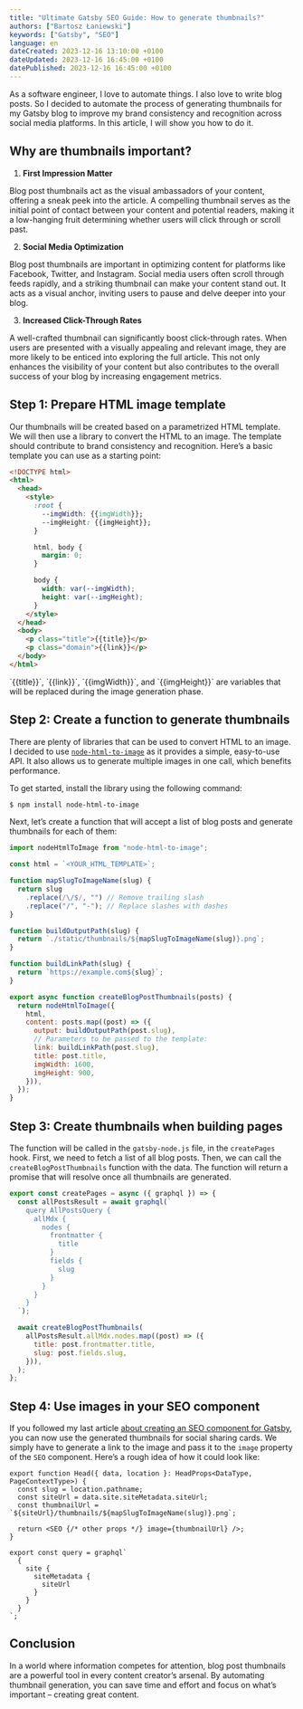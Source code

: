 ```yaml
---
title: "Ultimate Gatsby SEO Guide: How to generate thumbnails?"
authors: ["Bartosz Łaniewski"]
keywords: ["Gatsby", "SEO"]
language: en
dateCreated: 2023-12-16 13:10:00 +0100
dateUpdated: 2023-12-16 16:45:00 +0100
datePublished: 2023-12-16 16:45:00 +0100
---
```


As a software engineer, I love to automate things. I also love to write blog posts. So I decided to automate the process of generating thumbnails for my Gatsby blog to improve my brand consistency and recognition across social media platforms. In this article, I will show you how to do it.

## Why are thumbnails important?

1. **First Impression Matter**

Blog post thumbnails act as the visual ambassadors of your content, offering a sneak peek into the article. A compelling thumbnail serves as the initial point of contact between your content and potential readers, making it a low-hanging fruit determining whether users will click through or scroll past.

2. **Social Media Optimization**

Blog post thumbnails are important in optimizing content for platforms like Facebook, Twitter, and Instagram. Social media users often scroll through feeds rapidly, and a striking thumbnail can make your content stand out. It acts as a visual anchor, inviting users to pause and delve deeper into your blog.

3. **Increased Click-Through Rates**

A well-crafted thumbnail can significantly boost click-through rates. When users are presented with a visually appealing and relevant image, they are more likely to be enticed into exploring the full article. This not only enhances the visibility of your content but also contributes to the overall success of your blog by increasing engagement metrics.

## Step 1: Prepare HTML image template

Our thumbnails will be created based on a parametrized HTML template. We will then use a library to convert the HTML to an image. The template should contribute to brand consistency and recognition. Here’s a basic template you can use as a starting point:

```html
<!DOCTYPE html>
<html>
  <head>
    <style>
      :root {
        --imgWidth: {{imgWidth}};
        --imgHeight: {{imgHeight}};
      }

      html, body {
        margin: 0;
      }

      body {
        width: var(--imgWidth);
        height: var(--imgHeight);
      }
    </style>
  </head>
  <body>
    <p class="title">{{title}}</p>
    <p class="domain">{{link}}</p>
  </body>
</html>
```

<Alert type="info">
  `{{title}}`, `{{link}}`, `{{imgWidth}}`, and `{{imgHeight}}` are variables that will be replaced during the image generation phase.
</Alert>

## Step 2: Create a function to generate thumbnails

There are plenty of libraries that can be used to convert HTML to an image. I decided to use [`node-html-to-image`](https://www.npmjs.com/package/node-html-to-image) as it provides a simple, easy-to-use API. It also allows us to generate multiple images in one call, which benefits performance.

To get started, install the library using the following command:

```bash
$ npm install node-html-to-image
```

Next, let’s create a function that will accept a list of blog posts and generate thumbnails for each of them:

```js
import nodeHtmlToImage from "node-html-to-image";

const html = `<YOUR_HTML_TEMPLATE>`;

function mapSlugToImageName(slug) {
  return slug
    .replace(/\/$/, "") // Remove trailing slash
    .replace("/", "-"); // Replace slashes with dashes
}

function buildOutputPath(slug) {
  return `./static/thumbnails/${mapSlugToImageName(slug)}.png`;
}

function buildLinkPath(slug) {
  return `https://example.com${slug}`;
}

export async function createBlogPostThumbnails(posts) {
  return nodeHtmlToImage({
    html,
    content: posts.map((post) => ({
      output: buildOutputPath(post.slug),
      // Parameters to be passed to the template:
      link: buildLinkPath(post.slug),
      title: post.title,
      imgWidth: 1600,
      imgHeight: 900,
    })),
  });
}
```

## Step 3: Create thumbnails when building pages

The function will be called in the `gatsby-node.js` file, in the `createPages` hook. First, we need to fetch a list of all blog posts. Then, we can call the `createBlogPostThumbnails` function with the data. The function will return a promise that will resolve once all thumbnails are generated.

```js
export const createPages = async ({ graphql }) => {
  const allPostsResult = await graphql(`
    query AllPostsQuery {
      allMdx {
        nodes {
          frontmatter {
            title
          }
          fields {
            slug
          }
        }
      }
    }
  `);

  await createBlogPostThumbnails(
    allPostsResult.allMdx.nodes.map((post) => ({
      title: post.frontmatter.title,
      slug: post.fields.slug,
    })),
  );
};
```

## Step 4: Use images in your SEO component

If you followed my last article [about creating an SEO component for Gatsby](/blog/ultimate-gatsby-seo-guide/how-to-create-an-seo-component/), you can now use the generated thumbnails for social sharing cards. We simply have to generate a link to the image and pass it to the `image` property of the `SEO` component. Here’s a rough idea of how it could look like:

```tsx
export function Head({ data, location }: HeadProps<DataType, PageContextType>) {
  const slug = location.pathname;
  const siteUrl = data.site.siteMetadata.siteUrl;
  const thumbnailUrl = `${siteUrl}/thumbnails/${mapSlugToImageName(slug)}.png`;

  return <SEO {/* other props */} image={thumbnailUrl} />;
}

export const query = graphql`
  {
    site {
      siteMetadata {
        siteUrl
      }
    }
  }
`;
```

## Conclusion

In a world where information competes for attention, blog post thumbnails are a powerful tool in every content creator’s arsenal. By automating thumbnail generation, you can save time and effort and focus on what’s important – creating great content.
